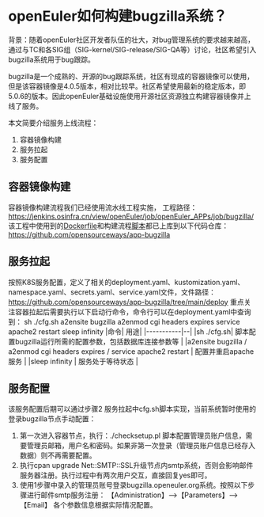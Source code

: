 # openEuler如何构建bugzilla系统？

背景：随着openEuler社区开发者队伍的壮大，对bug管理系统的要求越来越高，通过与TC和各SIG组（SIG-kernel/SIG-release/SIG-QA等）讨论，社区希望引入bugzilla系统用于bug跟踪。

bugzilla是一个成熟的、开源的bug跟踪系统，社区有现成的容器镜像可以使用，但是该容器镜像是4.0.5版本，相对比较早。社区希望使用最新的稳定版本，即5.0.6的版本。因此openEuler基础设施使用开源社区资源独立构建容器镜像并上线了服务。

本文简要介绍服务上线流程：
1. 容器镜像构建
2. 服务拉起
3. 服务配置

## 容器镜像构建
容器镜像构建流程我们已经使用流水线工程实施，
工程路径：https://jenkins.osinfra.cn/view/openEuler/job/openEuler_APPs/job/bugzilla/
该工程中使用到的[Dockerfile](https://github.com/opensourceways/app-bugzilla/blob/main/Dockerfile)和构建流程[脚本](https://github.com/opensourceways/app-bugzilla/blob/main/jenkins/jenkins)都已上库到以下代码仓库：
https://github.com/opensourceways/app-bugzilla

## 服务拉起
按照K8S服务配置，定义了相关的deployment.yaml、kustomization.yaml、namespace.yaml、secrets.yaml、service.yaml文件，文件路径：
https://github.com/opensourceways/app-bugzilla/tree/main/deploy
重点关注容器拉起后需要执行以下启动行命令，命令行可以在deployment.yaml中查询到：
sh ./cfg.sh
a2ensite bugzilla
a2enmod cgi headers expires
service apache2 restart
sleep infinity
|命令|  用途|
|-----------|--|
|sh ./cfg.sh| 脚本配置bugzilla运行所需的配置参数，包括数据库连接参数等 |
|a2ensite bugzilla / a2enmod cgi headers expires / service apache2 restart | 配置并重启apache服务 |
|sleep infinity | 服务处于等待状态 |

## 服务配置
该服务配置后期可以通过步骤2 服务拉起中cfg.sh脚本实现，当前系统暂时使用的登录bugzilla节点手动配置：
1. 第一次进入容器节点，执行：./checksetup.pl 脚本配置管理员账户信息，需要管理员邮箱，用户名和密码。如果非第一次登录（管理员账户信息已经存入数据）则不再需要配置。
2. 执行cpan upgrade Net::SMTP::SSL升级节点内smtp系统，否则会影响邮件服务器注册。执行过程中有两次用户交互，直接回复yes即可。
3. 使用1步骤中录入的管理员账号登录bugzilla.openeuler.org系统。按照以下步骤进行邮件smtp服务注册：
【Administration】——>【Parameters】——>【Email】
各个参数信息根据实际情况配置。

<!--stackedit_data:
eyJoaXN0b3J5IjpbMTc3NTMwMjY4NCwtMTEzOTY1NzUzNSwtMT
YxNzc4Njk0NywtMTQ2MDUzMTM5NV19
-->